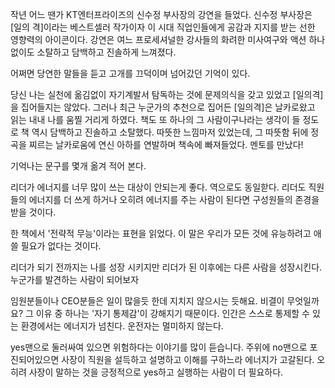 작년 어느 땐가 KT엔터프라이즈의 신수정 부사장의 강연을 들었다.
신수정 부사장은 [일의 격]이라는 베스트셀러 작가이자 이 시대 직업인들에게 공감과 지지를 받는 선한 영향력의 아이콘이다.
강연은 여느 프로세셔널한 강사들의 화려한 미사여구와 액션 하나 없이도 소탈하고 담백하고 진솔하게 느껴졌다. 

어쩌면 당연한 말들을 듣고 고개를 끄덕이며 넘어갔던 기억이 있다. 

당신 나는 실천에 옮김없이 자기계발서 탐독하는 것에 문제의식을 갖고 있었고 [일의격]을 집어들지는 않았다. 
그러나 최근 누군가의 추천으로 집어든 [일의격]은 날카로왔고 읽는 내내 나를 움찔 거리게 하였다. 
책도 또 하나의 그 사람이구나라는 생각이 들 정도로 책 역시 담백하고 진솔하고 소탈했다. 
따뜻한 느낌마저 있었는데, 그 따뜻함 뒤에 정곡을 찌르는 날카로움에 연신 아하를 연발하며 책속에 빠져들었다. 
멘토를 만났다!

기억나는 문구를 몇개 옮겨 적어 본다. 

리더가 에너지를 너무 많이 쓰는 대상이 안되는게 좋다.
역으로도 동일핟다. 리더도 직원들의 에너지를 더 쓰게 하거나 오히려 에너지를 주는 사람이 된다면 구성원들의 존경을 받을 것이다.

한 책에서 '전략적 무능'이라는 표현을 읽었다. 이 말은 우리가 모든 것에 유능하려고 애쓸 필요가 없다는 것이다. 


리더가 되기 전까지는 나를 성장 시키지만
리더가 된 이후에는 다른 사람을 성장시킨다.
누군가를 발견하는 사람이 되어보자

임원분들이나 CEO분들은 일이 많을듯 한데 지치지 않으시는 듯해요. 비결이 무엇일까요?
그 이유 중 하나는 '자기 통제감'이 강해지기 때문이다. 인간은 스스로 통제할 수 있는 환경에서는 에너지가 넘친다. 운전자는 멀미하지 않는다. 

yes맨으로 둘러싸여 있으면 위험하다는 이야기를 많이 듣습니다. 
주위에 no맨으로 포진되어있으면 사장이 직원을 설득하고 설명하고 이해를 구하느라 에너지가 고갈된다.
오히려 사장이 말하는 것을 긍정적으로 yes하고 실행하는 사람이 더 필요하다. 
